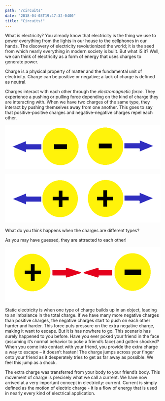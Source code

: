 ```yaml
---
path: "/circuits"
date: "2018-04-03T19:47:32-0400"
title: "Circuits!"
---
```


<youtube-video videoId="QrwUYbVkfkQ"></youtube-video>

What is electricity?  You already know that electricity is the 
thing we use to power everything from the lights in our house to 
the cellphones in our hands.  The discovery of electricity 
revolutionized the world; it is the seed from which nearly 
everything in modern society is built.  But what IS it?  Well, 
we can think of electricity as a form of energy that uses 
charges to generate power.  

Charge is a physical property of 
matter and the fundamental unit of electricity.  Charge can be 
positive or negative; a lack of charge is defined as neutral.

Charges interact with each other through the 
*electromagnetic force*.  They experience a pushing or pulling force 
depending on the kind of charge they are interacting with.  When 
we have two charges of the same type, they interact by pushing 
themselves away from one another.  This goes to say that 
positive-positive charges and negative-negative charges repel 
each other.  

![Repel-Negative](repel-negative.png)

![Repel-Positive](repel-positive.png)

What do you think happens when the charges are 
different types?

As you may have guessed, they are attracted to each other! 

![Attract](attract.png)

Static electricity is when one type of charge builds up in an 
object, leading to an imbalance in the total charge.  If we have 
many more negative charges than positive charges, the negative 
charges start to push on each other harder and harder.  This force 
puts pressure on the extra negative charge, making it want 
to escape.  But it is has nowhere to go.  This scenario has 
surely happened to you before.  Have you ever poked your 
friend in the face (assuming it’s normal behavior to poke a 
friend’s face) and gotten shocked?  When you come into contact 
with your friend, you provide the extra charge a way to 
escape – it doesn’t hasten!  The charge jumps across your 
finger onto your friend as it desperately tries to get as 
far away as possible.  We feel this jump as a shock.

The extra charge was transferred from your body to your 
friend’s body.  This movement of charge is precisely what we 
call a current.  We have now arrived at a very important 
concept in electricity: current.  Current is simply defined 
as the motion of electric charge -  it is a flow of energy 
that is used in nearly every kind of electrical application.

